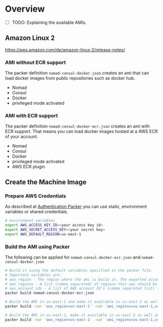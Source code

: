 # Overview

- [ ] TODO: Explaining the available AMIs.

## Amazon Linux 2

https://aws.amazon.com/de/amazon-linux-2/release-notes/

### AMI without ECR support

The packer definition `nomad-consul-docker.json` creates an ami that can load docker images from public repositories such as docker hub.

- Nomad
- Consul
- Docker
- privileged mode activated

### AMI with ECR support

The packer definition `nomad-consul-docker-ecr.json` creates an ami with ECR support. That means you can load docker images hosted at a AWS ECR of your account.

- Nomad
- Consul
- Docker
- privileged mode activated
- AWS ECR plugin

## Create the Machine Image

### Prepare AWS Credentials

As described at [Authentication Packer](https://www.packer.io/docs/builders/amazon.html#authentication) you can use static, environment variables or shared credentials.

```bash
# environment variables
export AWS_ACCESS_KEY_ID=<your access key id>
export AWS_SECRET_ACCESS_KEY=<your secret key>
export AWS_DEFAULT_REGION=us-east-1
```

### Build the AMI using Packer

The following can be applied for `nomad-consul-docker-ecr.json` and `nomad-consul-docker.json`

```bash
# Build it using the default variables specified in the packer file.
# Important variables are:
# aws_region - The region where the ami is build in. The exported account settings have to match to this region.
# ami_regions - A list (comma separated) of regions this ami should be available in as well (will be copied over).
# aws_account_ids - A list of AWS account Id's (comma separated list) this ami should be allowed to used from.
packer build nomad-consul-docker-ecr.json

# Build the AMI in us-east-1 and make it available in us-east-2 as well.
packer build -var 'aws_region=us-east-1' -var 'ami_regions=us-east-1,us-east-2' nomad-consul-docker-ecr.json

# Build the AMI in us-east-1, make it available in us-east-2 as well and grant access from account 123456789 and 987654321.
packer build -var 'aws_region=us-east-1' -var 'ami_regions=us-east-1,us-east-2' -var aws_account_ids='123456789,987654321' nomad-consul-docker-ecr.json
```
